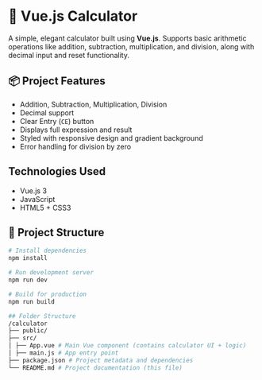 # 🧮 Vue.js Calculator

A simple, elegant calculator built using **Vue.js**. Supports basic arithmetic operations like addition, subtraction, multiplication, and division, along with decimal input and reset functionality.

## 📦 Project Features

- Addition, Subtraction, Multiplication, Division
- Decimal support
- Clear Entry (`CE`) button
- Displays full expression and result
- Styled with responsive design and gradient background
- Error handling for division by zero

## Technologies Used
- Vue.js 3
- JavaScript
- HTML5 + CSS3
  
## 📁 Project Structure
```bash
# Install dependencies
npm install

# Run development server
npm run dev

# Build for production
npm run build

## Folder Structure
/calculator
├── public/
├── src/
│ ├── App.vue # Main Vue component (contains calculator UI + logic)
│ ├── main.js # App entry point
├── package.json # Project metadata and dependencies
└── README.md # Project documentation (this file)


